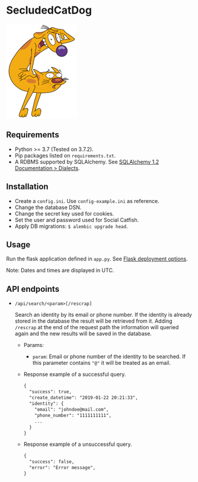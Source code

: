 # SecludedCatDog

![CatDog](catdog.png)


## Requirements

- Python >= 3.7 (Tested on 3.7.2).
- Pip packages listed on `requirements.txt`.
- A RDBMS supported by SQLAlchemy. See [SQLAlchemy 1.2 Documentation > Dialects](https://docs.sqlalchemy.org/en/latest/dialects/index.html).


## Installation

- Create a `config.ini`. Use `config-example.ini` as reference.
- Change the database DSN.
- Change the secret key used for cookies.
- Set the user and password used for Social Catfish.
- Apply DB migrations: `$ alembic upgrade head`.


## Usage

Run the flask application defined in `app.py`. See [Flask deployment options](http://flask.pocoo.org/docs/1.0/deploying/).

Note: Dates and times are displayed in UTC.


## API endpoints

- `/api/search/<param>[/rescrap]`

  Search an identity by its email or phone number. If the identity is already stored in the database the result will be retrieved from it.
  Adding `/rescrap` at the end of the request path the information will queried again and the new results will be saved in the database.

  - Params:

    - `param`: Email or phone number of the identity to be searched. If this parameter contains `"@"` it will be treated as an email.

  - Response example of a successful query.

    ```
    {
      "success": true,
      "create_datetime": "2019-01-22 20:21:33",
      "identity": {
        "email": "johndoe@mail.com",
        "phone_number": "1111111111",
        ...
      }
    }
    ```

  - Response example of a unsuccessful query.

    ```
    {
      "success": false,
      "error": "Error message",
    }
    ```

